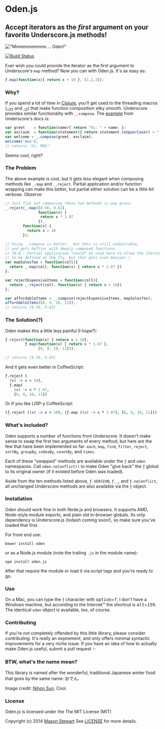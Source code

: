 # Oden.js

## Accept iterators as the *first* argument on your favorite Underscore.js methods!

!["Mmmmmmmmm.... Oden!"](http://www.nihonsun.com/wp-content/uploads/2008/11/image11.png)

[![Build Status](https://secure.travis-ci.org/masondesu/oden.png?branch=master)](http://travis-ci.org/masondesu/oden)

Ever wish you could provide the iterator as the first argument to Underscore's `map` method? Now you can with Oden.js. It's as easy as:

```javascript
ƒ.map(function(x){ return x + 10 }, [1,2,3]);
```

### Why?

If you spend a lot of time in [Clojure](http://clojure.org/), you'll get used to the threading macros ([`->>`](http://clojuredocs.org/clojure_core/clojure.core/-%3E%3E) and [`->`](http://clojuredocs.org/clojure_core/clojure.core/-%3E)) that make function composition silky smooth. Underscore provides similar functionality with `_.compose`. The [example](http://underscorejs.org/#compose) from Underscore's docs is:

```javascript
var greet    = function(name){ return "hi: " + name; };
var exclaim  = function(statement){ return statement.toUpperCase() + "!"; };
var welcome = _.compose(greet, exclaim);
welcome('moe');
// returns 'hi: MOE!'
```

Seems cool, right?

### The Problem

The above example *is* cool, but it gets less elegant when composing methods like `_.map` and `_.reject`. Partial application and/or function wrapping can make this better, but partial either solution can be a little bit verbose. Observe:

```javascript
// Just flat out composing these two methods is way gross.
_.reject(_.map([8.56, 9.63], 
               function(x) { 
                return x * 1.07 
               }), 
        function(x) { 
          return x > 10
        });

// Using _.compose is better,  but this is still undesirable,
// and gets heftier with deeply composed functions. 
// (N.B.: Partial application *could* be used here to allow the iterators 
// to be defined on the fly, but that gets even messier.)
var mapSalesTax = function(coll){
  return _.map(coll, function(x) { return x * 1.07 })
};

var rejectExpensiveItems = function(coll){
  return _.reject(coll, function(x) { return x > 10})
};

var affordableItems = _.compose(rejectExpensiveItems, mapSalesTax);
affordableItems([8, 9, 10, 11]);
// returns [8.56, 9.63]
```

### The Solution(?)

Oden makes this a little less painful (I hope?):

```javascript
ƒ.reject(function(x) { return x > 10},
         ƒ.map(function(x) { return x * 1.07 },
               [8, 9, 10, 11]));

// returns [8.56, 9.63]
```

And it gets even better in CoffeeScript:

```coffeescript
ƒ.reject (
  (x) -> x > 10), 
  ƒ.map(
    (x) -> x * 1.07, 
    [8, 9, 10, 11])
```

Or if you like LISP-y CoffeeScript:

```coffeescript
(ƒ.reject ((x) -> x > 10), (ƒ.map ((x) -> x * 1.07), [8, 9, 10, 11]))
```

### What's included?

Oden supports a number of functions from Underscore. It doesn't make sense to swap the first two arguments of every method, but here are the few that have been implemented so far: `each`, `map`, `find`, `filter`, `reject`, `sortBy`, `groupBy`, `indexBy`, `countBy`, and `times`.

Each of these "swapped" methods are available under the `ƒ` and `oden` namespaces. Call `oden.noConflict()` to make Oden "give back" the `ƒ` global to its original owner (if it existed before Oden was loaded).

Aside from the ten methods listed above, `ƒ.VERSION`, `ƒ._`, and `ƒ.noConflict`, all unchanged Underscore methods are also available via the `ƒ` object.

### Installation

Oden should work fine in both Node.js and browsers. It supports AMD, Node-style module exports, and plain old in-browser globals. Its only dependency is Underscore.js (lodash coming soon!), so make sure you've loaded that first.

For front end use:

`bower install oden`

or as a Node.js module (note the trailing `.js` in the module name):

`npm install oden.js`

After that require the module or load it via script tags and you're ready to go.

### Use

On a Mac, you can type the `ƒ` character with <kbd>option</kbd>+<kbd>f</kbd>. I don't have a Windows machine, but according to the Internet™ the shortcut is <kbd>alt</kbd>+<kbd>159</kbd>. The identical `oden` object is available, too, of course.

### Contributing

If you're not completely offended by this little library, please consider contributing. It's really an expirement, and only offers minimal syntactic improvements for a very niche issue. If you have an idea of how to actually make Oden.js useful, submit a pull request :sparkles:

### BTW, what's the name mean?

This library is named after the wonderful, traditional Japanese winter food that goes by the same name: おでん. 

Image credit: [Nihon Sun](http://www.nihonsun.com/2008/11/20/an-ode-to-oden-comfort-food-from-japan/). Cool.

### License

Oden.js is licensed under the The MIT License (MIT)

Copyright (c) 2014 [Mason Stewart](https://twitter.com/masondesu) See [LICENSE](https://github.com/masondesu/oden/blob/master/LICENSE) for more details.
